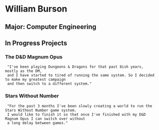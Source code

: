 # William Burson

## Major: Computer Engineering

## In Progress Projects
### The D&D Magnum Opus
     "I've been playing Dungeons & Dragons for that past 8ish years, mostly as the DM,
     and I have started to tired of running the same system. So I decided to make my greatest campaign
     and then switch to a different system."

### Stars Without Number
     "For the past 3 months I've been slowly creating a world to run the Stars Without Number game system.
     I would like to finish it so that once I've finished with my D&D Magnum Opus I can switch over without
     a long delay between games."